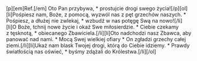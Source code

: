 [p][em]Ref.[/em] Oto Pan przybywa, * prostujcie drogi swego życia![/p][ol][li]Pośpiesz nam, Boże, z pomocą, wyzwól nas z pęt grzechów naszych. * Pośpiesz, a dłużej nie zwlekaj, * wzbudź w nas potęgę Swą na nowo![/li][li]O Boże, tchnij nowe życie i okaż Swe miłosierdzie. * Ciebie czekamy z tęsknotą, * obiecanego Zbawiciela.[/li][li]Oto nadchodzi nasz Zbawca, aby panować nad nami. * Mocą Swej wielkiej ofiary * On zgładzi grzechy całej ziemi.[/li][li]Ukaż nam blask Twojej drogi, którą do Ciebie idziemy. * Prawdy światłością nas oświeć, * byśmy zdążali do Królestwa.[/li][/ol]